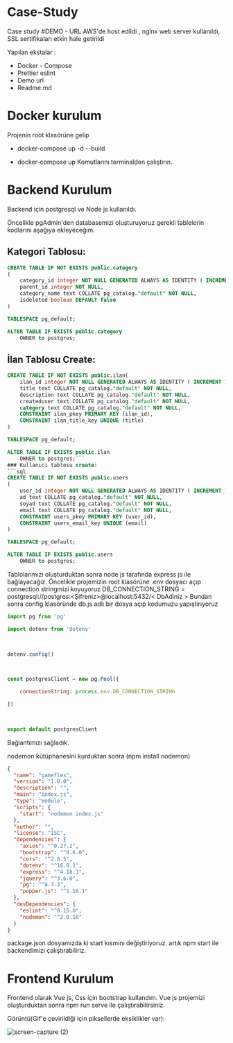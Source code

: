 # Case-Study
Case study
#DEMO - URL
[](oguzhanonal.xyz)
AWS'de host edildi , nginx web server kullanıldı, SSL sertifikaları etkin hale getirildi

Yapılan ekstalar :
- Docker - Compose 
- Prettier eslint
- Demo url
- Readme.md

# Docker kurulum

Projenin root klasörüne gelip 
- docker-compose up -d --build

- docker-compose up
Komutlarını terminalden çalıştırın. 


# Backend Kurulum

Backend için postgresql ve Node js kullanıldı.

Öncelikle pgAdmin'den databasemizi oluşturuyoruz gerekli tablelerin kodlarını aşağıya ekleyeceğim.

## Kategori Tablosu:

```sql
CREATE TABLE IF NOT EXISTS public.category
(
    category_id integer NOT NULL GENERATED ALWAYS AS IDENTITY ( INCREMENT 1 START 1 MINVALUE 1 MAXVALUE 2147483647 CACHE 1 ),
    parent_id integer NOT NULL,
    category_name text COLLATE pg_catalog."default" NOT NULL,
    isdeleted boolean DEFAULT false
)

TABLESPACE pg_default;

ALTER TABLE IF EXISTS public.category
    OWNER to postgres;
```

## İlan Tablosu Create:

```sql 
CREATE TABLE IF NOT EXISTS public.ilan(
    ilan_id integer NOT NULL GENERATED ALWAYS AS IDENTITY ( INCREMENT 1 START 1 MINVALUE 1 MAXVALUE 2147483647 CACHE 1 ),
    title text COLLATE pg_catalog."default" NOT NULL,
    description text COLLATE pg_catalog."default" NOT NULL,
    createduser text COLLATE pg_catalog."default" NOT NULL,
    category text COLLATE pg_catalog."default" NOT NULL,
    CONSTRAINT ilan_pkey PRIMARY KEY (ilan_id),
    CONSTRAINT ilan_title_key UNIQUE (title)
)

TABLESPACE pg_default;

ALTER TABLE IF EXISTS public.ilan
    OWNER to postgres;```
### Kullanıcı tablosu create:
```sql
CREATE TABLE IF NOT EXISTS public.users
(
    user_id integer NOT NULL GENERATED ALWAYS AS IDENTITY ( INCREMENT 1 START 1 MINVALUE 1 MAXVALUE 2147483647 CACHE 1 ),
    ad text COLLATE pg_catalog."default" NOT NULL,
    soyad text COLLATE pg_catalog."default" NOT NULL,
    email text COLLATE pg_catalog."default" NOT NULL,
    CONSTRAINT users_pkey PRIMARY KEY (user_id),
    CONSTRAINT users_email_key UNIQUE (email)
)

TABLESPACE pg_default;

ALTER TABLE IF EXISTS public.users
    OWNER to postgres;
```
Tablolarımızı oluşturduktan sonra node js tarafında express js ile bağlayacağız.
Öncelikle projemizin root klasörüne .env dosyacı açıp connection stringmizi koyuyoruz
DB_CONNECTION_STRING = postgresql://postgres:<Şifreniz>@localhost:5432/< DbAdiniz > Bundan sonra
config klasöründe db.js adlı bir dosya açıp kodumuzu yapıştırıyoruz
```js
import pg from 'pg'

import dotenv from 'dotenv'

  

dotenv.config()

  

const postgresClient = new pg.Pool({

    connectionString: process.env.DB_CONNECTION_STRING

})

  

export default postgresClient
```
Bağlantımızı sağladık.

nodemon kütüphanesini kurduktan sonra (npm install nodemon)
```json
{
  "name": "gameflex",
  "version": "1.0.0",
  "description": "",
  "main": "index.js",
  "type": "module",
  "scripts": {
    "start": "nodemon index.js"
  },
  "author": "",
  "license": "ISC",
  "dependencies": {
    "axios": "^0.27.2",
    "bootstrap": "^4.6.0",
    "cors": "^2.8.5",
    "dotenv": "^16.0.1",
    "express": "^4.18.1",
    "jquery": "^3.6.0",
    "pg": "^8.7.3",
    "popper.js": "^1.16.1"
  },
  "devDependencies": {
    "eslint": "^8.15.0",
    "nodemon": "^2.0.16"
  }
}
```
package.json dosyamızda ki start kısmını değiştiriyoruz. artık npm start ile backendimizi çalıştırabiliriz.
# Frontend Kurulum
Frontend olarak Vue js, Css için bootstrap kullandım.
Vue js projemizi oluşturduktan sonra npm run serve ile çalıştırabilirsiniz.



Görüntü(Gif'e çevirildiği için piksellerde eksiklikler var):


![screen-capture (2)](https://user-images.githubusercontent.com/27727020/169187470-8266bcc9-3bac-412d-a931-7f41893c11e4.gif)




